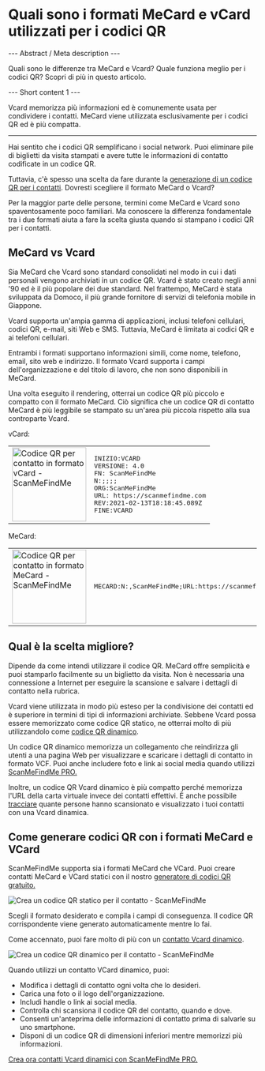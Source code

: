 <h1>Quali sono i formati MeCard e vCard utilizzati per i codici QR</h1>

--- Abstract / Meta description ---

Quali sono le differenze tra MeCard e Vcard? Quale funziona meglio per i codici QR? Scopri di più in questo articolo.

--- Short content 1 ---

Vcard memorizza più informazioni ed è comunemente usata per condividere i contatti. MeCard viene utilizzata esclusivamente per i codici QR ed è più compatta.

----------

<p>Hai sentito che i codici QR semplificano i social network. Puoi eliminare pile di biglietti da visita stampati e avere tutte le informazioni di contatto codificate in un codice QR. </p>

<p>Tuttavia, c'è spesso una scelta da fare durante la <a href="#static:contact">generazione di un codice QR per i contatti</a>. Dovresti scegliere il formato MeCard o Vcard? </p>

<p>Per la maggior parte delle persone, termini come MeCard e Vcard sono spaventosamente poco familiari. Ma conoscere la differenza fondamentale tra i due formati aiuta a fare la scelta giusta quando si stampano i codici QR per i contatti.</p>

<h2>MeCard vs Vcard</h2>

<p>Sia MeCard che Vcard sono standard consolidati nel modo in cui i dati personali vengono archiviati in un codice QR. Vcard è stato creato negli anni '90 ed è il più popolare dei due standard. Nel frattempo, MeCard è stata sviluppata da Domoco, il più grande fornitore di servizi di telefonia mobile in Giappone.</p>

<p>Vcard supporta un'ampia gamma di applicazioni, inclusi telefoni cellulari, codici QR, e-mail, siti Web e SMS. Tuttavia, MeCard è limitata ai codici QR e ai telefoni cellulari. </p>

<p>Entrambi i formati supportano informazioni simili, come nome, telefono, email, sito web e indirizzo. Il formato Vcard supporta i campi dell'organizzazione e del titolo di lavoro, che non sono disponibili in MeCard.</p>

<p>Una volta eseguito il rendering, otterrai un codice QR più piccolo e compatto con il formato MeCard. Ciò significa che un codice QR di contatto MeCard è più leggibile se stampato su un'area più piccola rispetto alla sua controparte Vcard.</p>

<p>vCard:</p>

<table>
    <tr><td><img src="https://media.scanmefindme.com/blog/about_contactformats/files/img 1 - qr vcard.png" width="150" height="150"
        alt="Codice QR per contatto in formato vCard - ScanMeFindMe">
    </td>
        <td class="notranslate">
<pre>INIZIO:VCARD
VERSIONE: 4.0
FN: ScanMeFindMe
N:;;;;
ORG:ScanMeFindMe
URL: https://scanmefindme.com
REV:2021-02-13T18:18:45.089Z
FINE:VCARD</pre>
        </td>
    </tr></table>

<p></p>

<p>MeCard:</p>

<table>
    <tr><td><img src="https://media.scanmefindme.com/blog/about_contactformats/files/img 2 - mecard.png" width="150" height="150"
            alt="Codice QR per contatto in formato MeCard - ScanMeFindMe"></td>
        <td class="notranslate">
            <pre>MECARD:N:,ScanMeFindMe;URL:https://scanmefindme.com;;</pre>
        </td>
    </tr>
</table>

<h2>Qual è la scelta migliore?</h2>

<p>Dipende da come intendi utilizzare il codice QR. MeCard offre semplicità e puoi stamparlo facilmente su un biglietto da visita. Non è necessaria una connessione a Internet per eseguire la scansione e salvare i dettagli di contatto nella rubrica.</p>

<p>Vcard viene utilizzata in modo più esteso per la condivisione dei contatti ed è superiore in termini di tipi di informazioni archiviate. Sebbene Vcard possa essere memorizzato come codice QR statico, ne otterrai molto di più utilizzandolo come <a href="#article:about_dynamic_contact" title="Codice QR dinamico per scheda contatto">codice QR dinamico</a>.</p>

<p>Un codice QR dinamico memorizza un collegamento che reindirizza gli utenti a una pagina Web per visualizzare e scaricare i dettagli di contatto in formato VCF. Puoi anche includere foto e link ai social media quando utilizzi <a href="#pro">ScanMeFindMe PRO.</a></p>

<p>Inoltre, un codice QR Vcard dinamico è più compatto perché memorizza l'URL della carta virtuale invece dei contatti effettivi. È anche possibile <a href="#article:about_statistics" title="Track QR code scan">tracciare</a> quante persone hanno scansionato e visualizzato i tuoi contatti con una Vcard dinamica.</p>

<h2>Come generare codici QR con i formati MeCard e VCard</h2>

<p>ScanMeFindMe supporta sia i formati MeCard che VCard. Puoi creare contatti MeCard e VCard statici con il nostro <a href="#static:contact">generatore di codici QR gratuito.</a> </p>

<p class="imageholder">
    <img src="https://media.scanmefindme.com/blog/about_contactformats/files/img 3 - create a qr code for contact.png"
        alt="Crea un codice QR statico per il contatto - ScanMeFindMe">
</p>

<p>Scegli il formato desiderato e compila i campi di conseguenza. Il codice QR corrispondente viene generato automaticamente mentre lo fai.</p>

<p>Come accennato, puoi fare molto di più con un <a href="#article:about_dynamic_contact">contatto Vcard dinamico</a>.</p>

<p class="imageholder">
    <img src="https://media.scanmefindme.com/blog/about_contactformats/files/img 4 - contact card.png"
        alt="Crea un codice QR dinamico per il contatto - ScanMeFindMe">
</p>

<p>Quando utilizzi un contatto VCard dinamico, puoi:</p>

<ul>
    <li>Modifica i dettagli di contatto ogni volta che lo desideri.</li>
    <li>Carica una foto o il logo dell'organizzazione.</li>
    <li>Includi handle o link ai social media.</li>
    <li>Controlla chi scansiona il codice QR del contatto, quando e dove.</li>
    <li>Consenti un'anteprima delle informazioni di contatto prima di salvarle su uno smartphone.</li>
    <li>Disponi di un codice QR di dimensioni inferiori mentre memorizzi più informazioni.</li>
</ul>

<p><a href="#pro">Crea ora contatti Vcard dinamici con ScanMeFindMe PRO.</a></p>
